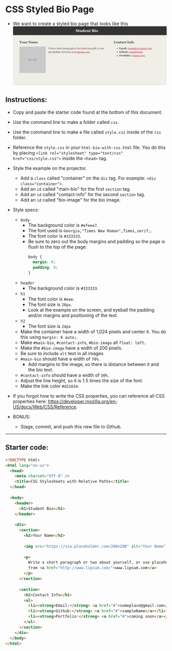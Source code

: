 # CSS Styled Bio Page

- We want to create a styled bio page that looks like this
  ![Make it look like this](assets/3-bio-html-css.png)

## Instructions:

- Copy and paste the starter code found at the bottom of this document.
- Use the command line to make a folder called `css`.
- Use the command line to make a file called `style.css` inside of the `css` folder.
- Reference the `style.css` in your `html-bio-with-css.html` file. You do this by placing `<link rel="stylesheet" type="text/css" href="css/style.css">` inside the `<head>` tag.
- Style the example on the projector.
  - Add a `class` called "container" on the `div` tag. For example: `<div class="container">`.
  - Add an `id` called "main-bio" for the first `section` tag.
  - Add an `id` called "contact-info" for the second `section` tag.
  - Add an `id` called "bio-image" for the bio image.
- Style specs:

  - `body`
    - The background color is `#efeee7`.
    - The font used is `Georgia,"Times New Roman",Times,serif;`.
    - The font color is `#333333`.
    - Be sure to zero out the body margins and padding so the page is flush to the top of the page:
      ```css
      body {
        margin: 0;
        padding: 0;
      }
      ```
  - `header`
    - The background color is `#333333`.
  - `h1`
    - The font color is `#eee`.
    - The font size is `28px`.
    - Look at the example on the screen, and eyeball the padding and/or margins and positioning of the text.
  - `h2`
    - The font size is `24px`
  - Make the container have a width of 1,024 pixels and center it. You do this using `margin: 0 auto;`.
  - Make `#main-bio`, `#contact-info`, `#bio-image` all `float: left`.
  - Make the `#bio-image` have a width of 200 pixels.
  - Be sure to include `alt` text in all images
  - `#main-bio` should have a width of `70%`.
    - Add margins to the image, so there is distance between it and the bio text.
  - `#contact-info` should have a width of `30%`.
  - Adjust the line height, so it is 1.5 times the size of the font.
  - Make the link color `#d21034`.

- If you forgot how to write the CSS properties, you can reference all CSS properties here: <https://developer.mozilla.org/en-US/docs/Web/CSS/Reference>.

- BONUS:

  - Stage, commit, and push this new file to Github.

---

## Starter code:

```html
<!DOCTYPE html>
<html lang="en-us">
  <head>
    <meta charset="UTF-8" />
    <title>CSS Stylesheets with Relative Paths</title>
  </head>

  <body>
    <header>
      <h1>Student Bio</h1>
    </header>

    <div>
      <section>
        <h2>Your Name</h2>

        <img src="https://via.placeholder.com/200x200" alt="Your Name" />

        <p>
          Write a short paragraph or two about yourself, or use placeholder text
          from <a href="http://www.lipsum.com/">www.lipsum.com</a>
        </p>
      </section>

      <section>
        <h2>Contact Info</h2>
        <ul>
          <li><strong>Email:</strong> <a href="#">someplace@gmail.com</a></li>
          <li><strong>Github:</strong> <a href="#">sampleName</a></li>
          <li><strong>Portfolio:</strong> <a href="#">coming soon</a></li>
        </ul>
      </section>
    </div>
  </body>
</html>
```
